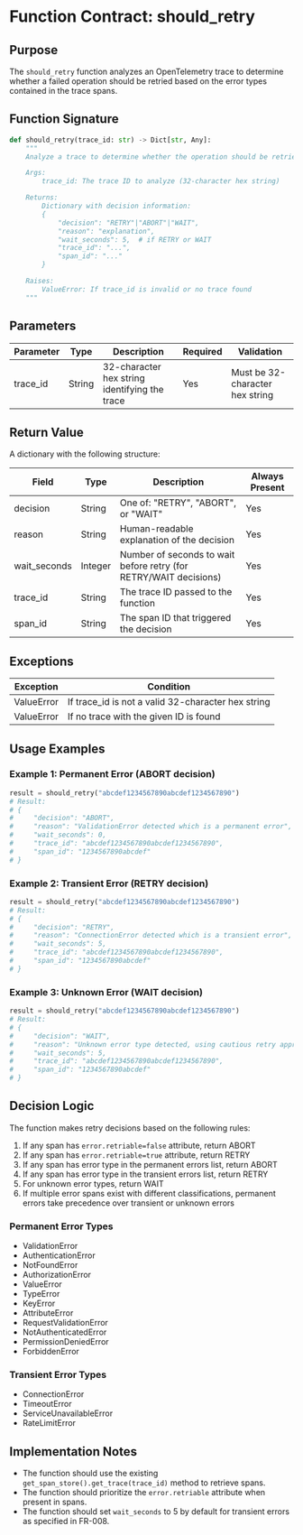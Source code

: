 # Function Contract: should_retry

## Purpose

The `should_retry` function analyzes an OpenTelemetry trace to determine whether a failed operation should be retried based on the error types contained in the trace spans.

## Function Signature

```python
def should_retry(trace_id: str) -> Dict[str, Any]:
    """
    Analyze a trace to determine whether the operation should be retried.

    Args:
        trace_id: The trace ID to analyze (32-character hex string)

    Returns:
        Dictionary with decision information:
        {
            "decision": "RETRY"|"ABORT"|"WAIT",
            "reason": "explanation",
            "wait_seconds": 5,  # if RETRY or WAIT
            "trace_id": "...",
            "span_id": "..."
        }

    Raises:
        ValueError: If trace_id is invalid or no trace found
    """
```

## Parameters

| Parameter | Type | Description | Required | Validation |
|-----------|------|-------------|----------|------------|
| trace_id | String | 32-character hex string identifying the trace | Yes | Must be 32-character hex string |

## Return Value

A dictionary with the following structure:

| Field | Type | Description | Always Present |
|-------|------|-------------|----------------|
| decision | String | One of: "RETRY", "ABORT", or "WAIT" | Yes |
| reason | String | Human-readable explanation of the decision | Yes |
| wait_seconds | Integer | Number of seconds to wait before retry (for RETRY/WAIT decisions) | Yes |
| trace_id | String | The trace ID passed to the function | Yes |
| span_id | String | The span ID that triggered the decision | Yes |

## Exceptions

| Exception | Condition |
|-----------|-----------|
| ValueError | If trace_id is not a valid 32-character hex string |
| ValueError | If no trace with the given ID is found |

## Usage Examples

### Example 1: Permanent Error (ABORT decision)

```python
result = should_retry("abcdef1234567890abcdef1234567890")
# Result:
# {
#     "decision": "ABORT",
#     "reason": "ValidationError detected which is a permanent error",
#     "wait_seconds": 0,
#     "trace_id": "abcdef1234567890abcdef1234567890",
#     "span_id": "1234567890abcdef"
# }
```

### Example 2: Transient Error (RETRY decision)

```python
result = should_retry("abcdef1234567890abcdef1234567890")
# Result:
# {
#     "decision": "RETRY",
#     "reason": "ConnectionError detected which is a transient error",
#     "wait_seconds": 5,
#     "trace_id": "abcdef1234567890abcdef1234567890",
#     "span_id": "1234567890abcdef"
# }
```

### Example 3: Unknown Error (WAIT decision)

```python
result = should_retry("abcdef1234567890abcdef1234567890")
# Result:
# {
#     "decision": "WAIT",
#     "reason": "Unknown error type detected, using cautious retry approach",
#     "wait_seconds": 5,
#     "trace_id": "abcdef1234567890abcdef1234567890",
#     "span_id": "1234567890abcdef"
# }
```

## Decision Logic

The function makes retry decisions based on the following rules:

1. If any span has `error.retriable=false` attribute, return ABORT
2. If any span has `error.retriable=true` attribute, return RETRY
3. If any span has error type in the permanent errors list, return ABORT
4. If any span has error type in the transient errors list, return RETRY
5. For unknown error types, return WAIT
6. If multiple error spans exist with different classifications, permanent errors take precedence over transient or unknown errors

### Permanent Error Types

- ValidationError
- AuthenticationError
- NotFoundError
- AuthorizationError
- ValueError
- TypeError
- KeyError
- AttributeError
- RequestValidationError
- NotAuthenticatedError
- PermissionDeniedError
- ForbiddenError

### Transient Error Types

- ConnectionError
- TimeoutError
- ServiceUnavailableError
- RateLimitError

## Implementation Notes

- The function should use the existing `get_span_store().get_trace(trace_id)` method to retrieve spans.
- The function should prioritize the `error.retriable` attribute when present in spans.
- The function should set `wait_seconds` to 5 by default for transient errors as specified in FR-008.